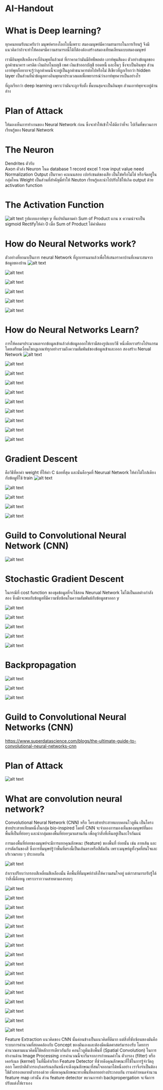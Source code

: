 # AI-Handout
# What is Deep learning?
ทุกคนยอมรับนะครับว่า มนุษย์ครองโลกใบนี้เพราะ สมองมนุษย์มีความสามารถในการเรียนรู้  จึงมีแนวคิดว่าถ้าจะทำให้คอมฯมีความสามารถนี้ได้ก็ต้องต้องสร้างสมองเทียมเลียนแบบสมองมนุษย์

เรามีอินพุทสีเหลืองจะกี่อินพุทก็แล้วแต่ ที่เราคาดว่ามันมีอิทธืพลต่อ เอาท์พุนสีแดง ตัวอย่างข้อมูลของลูกค้าธนาคาร เครดิต เงินฝากในบญชี เพศ เงินเข้าออกบัญชี ยอดหนี้ และอื่นๆ  ซึ่งจะเป็นอินพุท  ส่วนเอาท์พุทก็อยากจะรู้ว่าลูกค้าคนนี้จะอยู่เป็นลูกค้าธนาคารต่อไปหรือไม่ สีเขียวที่ถูกเรียกว่า hidden layer เป็นส่วนที่นำข้อมูลทางอินพุทมาประมวลผลเพื่อพยากรณ์ว่าเอาท์พุทควรเป็นอย่างไร 

ที่ถูกเรียกว่า deep learning เพราะว่ามันจะถูกจับตั้ง ชั้นบนสุดจะเป็นอินพุท ส่วนเอาท์พุทจะอยู่ด้านล่าง

# Plan of Attack
ให้มองเห็นการทำงานของ Neural Network ก่อน ซึ่งจะทำให้เข้าใจได้ดีกว่าที่จะ ไปเริ่มที่ขบวนการเรียนรู้ของ Neural Network 

# The Neuron
Dendrites  ตัวรับ  
Axon  ตัวส่ง
Neuron โนด
database 1 record
excel 1 row
 input value need Normalization
Output เป็นราคา คะแนนสอบ เปอร์เซนต์ของเสีย เป็นใข่หรือไม่ไช่ หรือจัดอยู่ในกลุ่มไหน
Weight  เป็นส่วนที่สำคัญมี่ทำให้ Neuton เรียนรู้และนำไปปรับใช้ให้เกิด output ด้วย activation function
# The Activation Function
![alt text](https://github.com/theerawatramchuen/AI-Handout/blob/master/Slides/The%20Activation%20Function.jpg)
รูปแบบเอาท์พุท y ที่แปรผันตามค่า Sum of Product แกน x 
ความน่าจะเป็น sigmoid 
Rectifyให้ค่า 0 เมื่อ Sum of Product ได้ค่าติดลบ

# How do Neural Networks work?
ตัวอย่างที่ยกมาเป็นการ neural Network ที่ถูกเทรนมาแล้วเพื่อให้เสนอราคาบ้านที่เหมาะสมจากข้อมูลของบ้าน
![alt text](https://github.com/theerawatramchuen/AI-Handout/blob/master/Slides/The%20Activation%20Function%20House%20Price.jpg)

![alt text](https://github.com/theerawatramchuen/AI-Handout/blob/master/Slides/How%20do%20Neural%20Networks%20work%2001.jpg)

![alt text](https://github.com/theerawatramchuen/AI-Handout/blob/master/Slides/How%20do%20Neural%20Networks%20work%2002.jpg)

![alt text](https://github.com/theerawatramchuen/AI-Handout/blob/master/Slides/How%20do%20Neural%20Networks%20work%2003.jpg)

![alt text](https://github.com/theerawatramchuen/AI-Handout/blob/master/Slides/How%20do%20Neural%20Networks%20work%2004.jpg)

![alt text](https://github.com/theerawatramchuen/AI-Handout/blob/master/Slides/How%20do%20Neural%20Networks%20work%2005.jpg)

# How do Neural Networks Learn?
การให้คอมฯประมวลผลจากข้อมูลเข้าแล้วส่งข้อมูลออกให้เรามีสองรูปแบบวิธี หนึ่งคือเราสร้างโปรแกรมโดยเตรียมเงื่อนไขกฏเกณฑ์ทุกอย่างรวมถึงความสัมพันธ์ของข้อมูลเข้าและออก สองสร้าง Nerual Network
![alt text](https://github.com/theerawatramchuen/AI-Handout/blob/master/Slides/How%20do%20Neural%20Networks%20Learn%2001.jpg)

![alt text](https://github.com/theerawatramchuen/AI-Handout/blob/master/Slides/How%20do%20Neural%20Networks%20Learn%2002.jpg)

![alt text](https://github.com/theerawatramchuen/AI-Handout/blob/master/Slides/How%20do%20Neural%20Networks%20Learn%2003.jpg)

![alt text](https://github.com/theerawatramchuen/AI-Handout/blob/master/Slides/How%20do%20Neural%20Networks%20Learn%2004.jpg)

![alt text](https://github.com/theerawatramchuen/AI-Handout/blob/master/Slides/How%20do%20Neural%20Networks%20Learn%2005.jpg)

![alt text](https://github.com/theerawatramchuen/AI-Handout/blob/master/Slides/How%20do%20Neural%20Networks%20Learn%2006.jpg)

![alt text](https://github.com/theerawatramchuen/AI-Handout/blob/master/Slides/How%20do%20Neural%20Networks%20Learn%2007.jpg)

![alt text](https://github.com/theerawatramchuen/AI-Handout/blob/master/Slides/How%20do%20Neural%20Networks%20Learn%2008.jpg)

![alt text](https://github.com/theerawatramchuen/AI-Handout/blob/master/Slides/How%20do%20Neural%20Networks%20Learn%2009.jpg)

![alt text](https://github.com/theerawatramchuen/AI-Handout/blob/master/Slides/How%20do%20Neural%20Networks%20Learn%2011.jpg)

# Gradient Descent
คือวิธีที่หาค่า weight ที่ให้ค่า C น้อยที่สุด และนั่นคือจุดที่ Neurual Network ให้ค่าได้ใกล้เคียงกับข้อมูที่ใช้ train 
![alt text](https://github.com/theerawatramchuen/AI-Handout/blob/master/Slides/Gradient%20Descent%2001.jpg)

![alt text](https://github.com/theerawatramchuen/AI-Handout/blob/master/Slides/Gradient%20Descent%2004.jpg)

![alt text](https://github.com/theerawatramchuen/AI-Handout/blob/master/Slides/Gradient%20Descent%2002.jpg)

![alt text](https://github.com/theerawatramchuen/AI-Handout/blob/master/Slides/Gradient%20Descent%2003.jpg)

![alt text](https://github.com/theerawatramchuen/AI-Handout/blob/master/Slides/Gradient%20Descent%2005.jpg)

# Guild to Convolutional Neural Network (CNN)
![alt text](https://www.superdatascience.com/blogs/the-ultimate-guide-to-convolutional-neural-networks-cnn)
# Stochastic Gradient Descent
ในกรณีที่ cost function ของชุดข้อมูลที่จะใช้สอน Neurual Network ไม่ได้เป็นผลต่างกำลังสอง ซึ่งมักจะพบกับข้อมูลที่มีความซับซ้อนในความสัมพันธ์กับข้อมูลขาออก y

![alt text](https://github.com/theerawatramchuen/AI-Handout/blob/master/Slides/Stochastic%20Gradient%20Descent%2001.jpg)

![alt text](https://github.com/theerawatramchuen/AI-Handout/blob/master/Slides/Stochastic%20Gradient%20Descent%2002.jpg)

![alt text](https://github.com/theerawatramchuen/AI-Handout/blob/master/Slides/Stochastic%20Gradient%20Descent%2003.jpg)

![alt text](https://github.com/theerawatramchuen/AI-Handout/blob/master/Slides/Stochastic%20Gradient%20Descent%2004.jpg)

![alt text](https://github.com/theerawatramchuen/AI-Handout/blob/master/Slides/Stochastic%20Gradient%20Descent%2005.jpg)

# Backpropagation
![alt text](https://github.com/theerawatramchuen/AI-Handout/blob/master/Slides/Backpropagation%2001.jpg)

![alt text](https://github.com/theerawatramchuen/AI-Handout/blob/master/Slides/Backpropagation%2002.jpg)

![alt text](https://github.com/theerawatramchuen/AI-Handout/blob/master/Slides/Backpropagation%2003.jpg)

# Guild to Convolutional Neural Networks (CNN)
https://www.superdatascience.com/blogs/the-ultimate-guide-to-convolutional-neural-networks-cnn

# Plan of Attack
![alt text](https://github.com/theerawatramchuen/AI-Handout/blob/master/Slides/CNN%2001.jpg)

# What are convolution neural network?
Convolutional Neural Network (CNN) หรือ โครงข่ายประสาทแบบคอนโวลูชัน เป็นโครงข่ายประสาทเทียมหนึ่งในกลุ่ม bio-inspired โดยที่ CNN จะจำลองการมองเห็นของมนุษย์ที่มองพื้นที่เป็นที่ย่อยๆ และนำกลุ่มของพื้นที่ย่อยๆมาผสานกัน เพื่อดูว่าสิ่งที่เห็นอยู่เป็นอะไรกันแน่

การมองพื้นที่ย่อยของมนุษย์จะมีการแยกคุณลักษณะ (feature) ของพื้นที่
ย่อยนั้น เช่น ลายเส้น และการตัดกันของสี ซึ่งการที่มนุษย์รู้ว่าพื้นที่ตรงนี้เป็นเส้นตรงหรือสีตัดกัน เพราะมนุษย์ดูทั้งจุดที่สนใจและบริเวณรอบ ๆ ประกอบกัน

![alt text](https://cdn-images-1.medium.com/max/1600/1*9HPPZjXOem6afR9iSZgVcA.png)

ถ้าเราเปรียบว่ากรอบสีเหลี่ยมสีเหลืองนั้น คือพื้นที่ที่มนุษย์กำลังให้ความสนใจอยู่ แต่เราสามารถรับรู้ได้ว่าสิ่งนี้คือหนู เพราะเรากวาดสายตามองรอบๆ

![alt text](https://github.com/theerawatramchuen/AI-Handout/blob/master/Slides/CNN%2002.jpg)

![alt text](https://github.com/theerawatramchuen/AI-Handout/blob/master/Slides/CNN%2003.jpg)

![alt text](https://github.com/theerawatramchuen/AI-Handout/blob/master/Slides/CNN%2004.jpg)

![alt text](https://github.com/theerawatramchuen/AI-Handout/blob/master/Slides/CNN%2005.jpg)

![alt text](https://github.com/theerawatramchuen/AI-Handout/blob/master/Slides/CNN%2006.jpg)

![alt text](https://github.com/theerawatramchuen/AI-Handout/blob/master/Slides/CNN%2007.jpg)

![alt text](https://github.com/theerawatramchuen/AI-Handout/blob/master/Slides/CNN%2008.jpg)

![alt text](https://github.com/theerawatramchuen/AI-Handout/blob/master/Slides/CNN%2009.jpg)

![alt text](https://github.com/theerawatramchuen/AI-Handout/blob/master/Slides/CNN%2010.jpg)

![alt text](https://github.com/theerawatramchuen/AI-Handout/blob/master/Slides/CNN%2011.jpg)

![alt text](https://github.com/theerawatramchuen/AI-Handout/blob/master/Slides/CNN%2012.jpg)

![alt text](https://github.com/theerawatramchuen/AI-Handout/blob/master/Slides/CNN%2013.jpg)

![alt text](https://github.com/theerawatramchuen/AI-Handout/blob/master/Slides/CNN%2014.jpg)

![alt text](https://github.com/theerawatramchuen/AI-Handout/blob/master/Slides/CNN%2015.jpg)

![alt text](https://github.com/theerawatramchuen/AI-Handout/blob/master/Slides/CNN%2016.jpg)

![alt text](https://github.com/theerawatramchuen/AI-Handout/blob/master/Slides/CNN%2017.jpg)

Feature Extraction
แนวคิดของ CNN นั้นค่อนข้างเป็นแนวคิดที่ดีมาก แต่สิ่งที่ซับซ้อนของมันคือระบบการคำนวณที่สอดคล้องกับ Concept ของมันเองและต้องมีคณิตศาสตร์มารองรับ โดยการคำนวณตามแนวคิดนี้ใช้หลักการเดียวกันกับ คอนโวลูชันเชิงพื้นที่ (Spatial Convolution) ในการทำงานด้าน Image Processing
การคำนวณนี้จะเริ่มจากการกำหนดค่าใน ตัวกรอง (filter) หรือ เคอร์เนล
(kernel) ในที่นี้เค้าเรียก Feature Detector ที่ช่วยดึงคุณลักษณะที่ใช้ในการรู้จำวัตถุออก โดยปกติตัวกรอง/เคอร์เนลอันหนึ่งจะดึงคุณลักษณะที่สนใจออกมาได้หนึ่งอย่าง เราจึงจำเป็นต้องใช้ตัวกรองหลายตัวกรองด้วย เพื่อหาคุณลักษณะทางพื้นที่หลายอย่างประกอบกัน เราแค่กำหนดจำนวน feature map เท่านั้น ส่วน feature detector ขบวนการทำ backpropergation จะจัดการปรับแต่งให้เราเอง 
